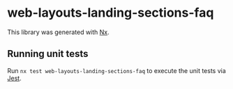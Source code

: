 # web-layouts-landing-sections-faq

This library was generated with [Nx](https://nx.dev).

## Running unit tests

Run `nx test web-layouts-landing-sections-faq` to execute the unit tests via [Jest](https://jestjs.io).
